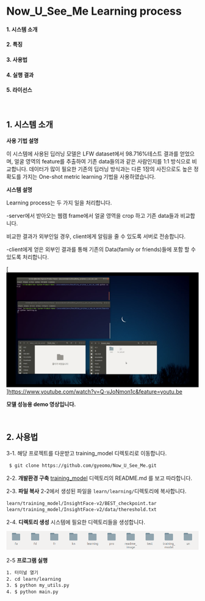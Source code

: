 # Now_U_See_Me Learning process

#### 1. 시스템 소개

#### 2. 특징

#### 3. 사용법

#### 4. 실행 결과

#### 5. 라이선스

<br/>

## 1. 시스템 소개

**사용 기법 설명**

이 시스템에 사용된 딥러닝 모델은 LFW dataset에서 98.716%테스트 결과를 얻었으며, 얼굴 영역의 feature를 추출하여 기존 data들의과 같은 사람인지를 1:1 방식으로 비교합니다. 데이터가 많이 필요한 기존의 딥러닝 방식과는 다른 1장의 사진으로도 높은 정확도를 가지는 One-shot metric learning 기법을 사용하였습니다.

**시스템 설명**

Learning process는 두 가지 일을 처리합니다.

-server에서 받아오는 웹캠 frame에서 얼굴 영역을 crop 하고 기존 data들과 비교합니다.

비교한 결과가 외부인일 경우, client에게 알림을 줄 수 있도록 서버로 전송합니다.

-client에게 얻은 외부인 결과를 통해 기존의 Data(family or friends)들에 포함 할 수 있도록 처리합니다.

[![mydemo](./readme_image/video.png)]https://www.youtube.com/watch?v=Q-vJoNmon1c&feature=youtu.be

**모델 성능용 demo 영상입니다.**

<br/>

## 2. 사용법

3-1. 해당 프로젝트를 다운받고 training_model 디렉토리로 이동합니다.

```bash
 $ git clone https://github.com/gyeomo/Now_U_See_Me.git
```

2-2. **개발환경 구축** [training_model](https://github.com/gyeomo/Now_U_See_Me/tree/master/learn/training_model) 디렉토리의 README.md 를 보고 따라합니다.

2-3. **파일 복사**  2-2에서 생성된 파일을 `learn/learning/`디렉토리에 복사합니다.

```bash
learn/training_model/InsightFace-v2/BEST_checkpoint.tar
learn/training_model/InsightFace-v2/data/thereshold.txt
```

2-4. **디렉토리 생성** 시스템에 필요한 디렉토리들을 생성합니다.

![dire](./readme_image/dire.png)

2-5 **프로그램 실행**

```bash
1. 터미널 열기
2. cd learn/learning
3. $ python my_utils.py
4. $ python main.py
```

















